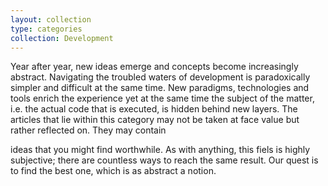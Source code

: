 ```yaml
---
layout: collection
type: categories
collection: Development
---
```


Year after year, new ideas emerge and concepts become increasingly abstract. Navigating the troubled waters of
development is paradoxically simpler and difficult at the same time. New paradigms, technologies and tools enrich the
experience yet at the same time the subject of the matter, i.e. the actual code that is executed, is hidden behind
new layers.
The articles that lie within this category may not be taken at face value but rather reflected on. They may contain

ideas that you might find worthwhile. As with anything, this fiels is highly subjective; there are countless ways to
reach the same result. Our quest is to find the best one, which is as abstract a notion.

